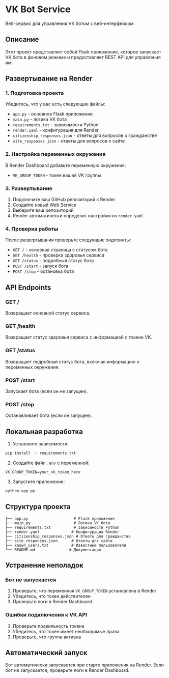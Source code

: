 # VK Bot Service

Веб-сервис для управления VK ботом с веб-интерфейсом.

## Описание

Этот проект представляет собой Flask приложение, которое запускает VK бота в фоновом режиме и предоставляет REST API для управления им.

## Развертывание на Render

### 1. Подготовка проекта

Убедитесь, что у вас есть следующие файлы:
- `app.py` - основное Flask приложение
- `main.py` - логика VK бота
- `requirements.txt` - зависимости Python
- `render.yaml` - конфигурация для Render
- `citizenship_responses.json` - ответы для вопросов о гражданстве
- `site_responses.json` - ответы для вопросов о сайте

### 2. Настройка переменных окружения

В Render Dashboard добавьте переменную окружения:
- `VK_GROUP_TOKEN` - токен вашей VK группы

### 3. Развертывание

1. Подключите ваш GitHub репозиторий к Render
2. Создайте новый Web Service
3. Выберите ваш репозиторий
4. Render автоматически определит настройки из `render.yaml`

### 4. Проверка работы

После развертывания проверьте следующие эндпоинты:

- `GET /` - основная страница с статусом бота
- `GET /health` - проверка здоровья сервиса
- `GET /status` - подробный статус бота
- `POST /start` - запуск бота
- `POST /stop` - остановка бота

## API Endpoints

### GET /
Возвращает основной статус сервиса.

### GET /health
Возвращает статус здоровья сервиса с информацией о токене VK.

### GET /status
Возвращает подробный статус бота, включая информацию о переменных окружения.

### POST /start
Запускает бота (если он не запущен).

### POST /stop
Останавливает бота (если он запущен).

## Локальная разработка

1. Установите зависимости:
```bash
pip install -r requirements.txt
```

2. Создайте файл `.env` с переменной:
```
VK_GROUP_TOKEN=your_vk_token_here
```

3. Запустите приложение:
```bash
python app.py
```

## Структура проекта

```
├── app.py                    # Flask приложение
├── main.py                   # Логика VK бота
├── requirements.txt          # Зависимости Python
├── render.yaml              # Конфигурация Render
├── citizenship_responses.json # Ответы для гражданства
├── site_responses.json      # Ответы для сайта
├── known_users.txt          # Известные пользователи
└── README.md               # Документация
```

## Устранение неполадок

### Бот не запускается
1. Проверьте, что переменная `VK_GROUP_TOKEN` установлена в Render
2. Убедитесь, что токен действителен
3. Проверьте логи в Render Dashboard

### Ошибки подключения к VK API
1. Проверьте правильность токена
2. Убедитесь, что токен имеет необходимые права
3. Проверьте, что группа активна

## Автоматический запуск

Бот автоматически запускается при старте приложения на Render. Если бот не запускается, проверьте логи в Render Dashboard. 
